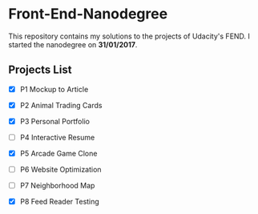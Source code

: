 # Front-End-Nanodegree
This repository contains my solutions to the projects of Udacity's FEND.
I started the nanodegree on **31/01/2017**.

## Projects List
- [x] P1 Mockup to Article
- [x] P2 Animal Trading Cards
- [x] P3 Personal Portfolio
- [ ] P4 Interactive Resume
- [x] P5 Arcade Game Clone
- [ ] P6 Website Optimization
- [ ] P7 Neighborhood Map
- [x] P8 Feed Reader Testing
 
